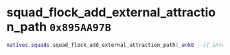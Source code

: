 # squad_flock_add_external_attraction_path `0x895AA97B`

```lua
natives.squads.squad_flock_add_external_attraction_path(_unk0 --[[ integer ]], _unk1 --[[ integer ]], _unk2 --[[ integer ]], _unk3 --[[ integer ]], _unk4 --[[ integer ]], _unk5 --[[ integer ]], _unk6 --[[ integer ]])
```